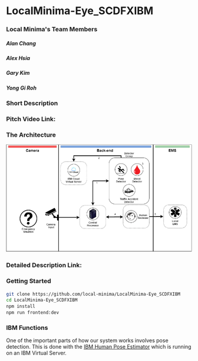 # LocalMinima-Eye_SCDFXIBM

### Local Minima's Team Members

##### Alan Chang

##### Alex Hsia

##### Gary Kim

##### Yong Gi Roh

### Short Description

### Pitch Video Link: 

### The Architecture

![Our Project's Architecture](docs/Project_Architecture_Final.png)

### Detailed Description Link: 

### Getting Started

```bash
git clone https://github.com/local-minima/LocalMinima-Eye_SCDFXIBM
cd LocalMinima-Eye_SCDFXIBM
npm install
npm run frontend:dev
```

### IBM Functions

One of the important parts of how our system works involves pose detection. This is done with the [IBM Human Pose Estimator](https://github.com/IBM/MAX-Human-Pose-Estimator) which is running on an IBM Virtual Server.
